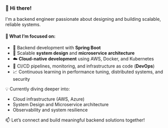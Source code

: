### 👋 Hi there!

I'm a backend engineer passionate about designing and building scalable, reliable systems.

#### 🚀 What I’m focused on:
- 🔧 Backend development with **Spring Boot**
- 🧠 Scalable **system design** and **microservice architecture**
- ☁️ **Cloud-native development** using AWS, Docker, and Kubernetes
- 🔄 CI/CD pipelines, monitoring, and infrastructure as code (**DevOps**)
- 📈 Continuous learning in performance tuning, distributed systems, and security

💡 Currently diving deeper into:
- Cloud infrastructure (AWS, Azure)
- System Design and Microservice architecture
- Observability and system resilience

📫 Let’s connect and build meaningful backend solutions together!
